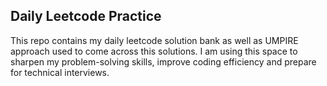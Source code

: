 ## Daily Leetcode Practice
This repo contains my daily leetcode solution bank as well as UMPIRE approach used to come across this solutions. I am using this space to sharpen my problem-solving skills, improve coding efficiency and prepare for technical interviews.

